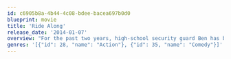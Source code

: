 ```yaml
---
id: c6905b8a-4b44-4c08-bdee-bacea697b0d0
blueprint: movie
title: 'Ride Along'
release_date: '2014-01-07'
overview: "For the past two years, high-school security guard Ben has been trying to show decorated APD detective James that he's more than just a video-game junkie who's unworthy of James' sister, Angela. When Ben finally gets accepted into the academy, he thinks he's earned the seasoned policeman's respect and asks for his blessing to marry Angela. Knowing that a ride along will demonstrate if Ben has what it takes to take care of his sister, James invites him on a shift designed to scare the hell out of the trainee. But when the wild night leads them to the most notorious criminal in the city, James will find that his new partner's rapid-fire mouth is just as dangerous as the bullets speeding at it."
genres: '[{"id": 28, "name": "Action"}, {"id": 35, "name": "Comedy"}]'
---
```


